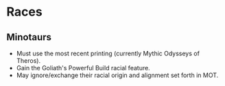 # Races

## Minotaurs

* Must use the most recent printing (currently Mythic Odysseys of Theros). 
* Gain the Goliath's Powerful Build racial feature. 
* May ignore/exchange their racial origin and alignment set forth in MOT.